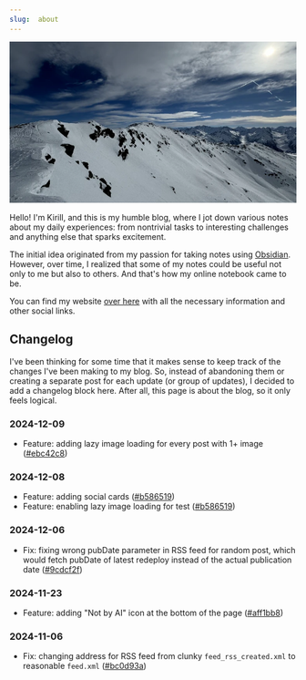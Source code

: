 ```yaml
---
slug:  about
---
```

![Winter is coming](./assets/about.webp)

Hello! I'm Kirill, and this is my humble blog, where I jot down various notes
about my daily experiences: from nontrivial tasks to interesting challenges and
anything else that sparks excitement.

The initial idea originated from my passion for taking notes using
[Obsidian](https://obsidian.md). However, over time, I realized that some of
my notes could be useful not only to me but also to others. And that's how my
online notebook came to be.

You can find my website [over here](https://hatedabamboo.me) with all the
necessary information and other social links.

## Changelog

I've been thinking for some time that it makes sense to keep track of the
changes I've been making to my blog. So, instead of abandoning them or
creating a separate post for each update (or group of updates), I decided to
add a changelog block here. After all, this page is about the blog, so it
only feels logical.

### 2024-12-09

* Feature: adding lazy image loading for every post with 1+ image ([#ebc42c8](https://github.com/hatedabamboo/notes.hatedabamboo.me/commit/ebc42c8b235e907221bd8c122b9f85a2745f308b))

### 2024-12-08

* Feature: adding social cards ([#b586519](https://github.com/hatedabamboo/notes.hatedabamboo.me/commit/b586519109ec7f34466b02298f15dff9cdf681ca))
* Feature: enabling lazy image loading for test ([#b586519](https://github.com/hatedabamboo/notes.hatedabamboo.me/commit/b586519109ec7f34466b02298f15dff9cdf681ca))

### 2024-12-06

* Fix: fixing wrong pubDate parameter in RSS feed for random post, which would fetch pubDate of latest redeploy instead of the actual publication date ([#9cdcf2f](https://github.com/hatedabamboo/notes.hatedabamboo.me/commit/9cdcf2f847f2c57ebd3938c26df02cd1d5ff6552))

### 2024-11-23

* Feature: adding "Not by AI" icon at the bottom of the page ([#aff1bb8](https://github.com/hatedabamboo/notes.hatedabamboo.me/commit/aff1bb811d3196b3e5c84458548a83176220cd5e))

### 2024-11-06

* Fix: changing address for RSS feed from clunky `feed_rss_created.xml` to reasonable `feed.xml` ([#bc0d93a](https://github.com/hatedabamboo/notes.hatedabamboo.me/commit/bc0d93a987568e9a8bed09c995f027d8c5f34a90))
